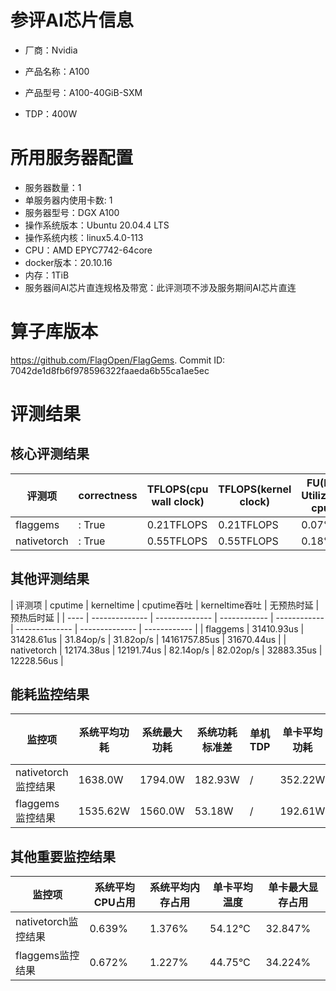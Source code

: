 # 参评AI芯片信息

* 厂商：Nvidia

* 产品名称：A100
* 产品型号：A100-40GiB-SXM
* TDP：400W

# 所用服务器配置

* 服务器数量：1
* 单服务器内使用卡数: 1
* 服务器型号：DGX A100
* 操作系统版本：Ubuntu 20.04.4 LTS
* 操作系统内核：linux5.4.0-113
* CPU：AMD EPYC7742-64core
* docker版本：20.10.16
* 内存：1TiB
* 服务器间AI芯片直连规格及带宽：此评测项不涉及服务期间AI芯片直连

# 算子库版本

https://github.com/FlagOpen/FlagGems. Commit ID: 7042de1d8fb6f978596322faaeda6b55ca1ae5ec

# 评测结果

## 核心评测结果

| 评测项  | correctness | TFLOPS(cpu wall clock) | TFLOPS(kernel clock) | FU(FLOPS Utilization)-cputime | FU-kerneltime |
| ---- | -------------- | -------------- | ------------ | ------ | ----- |
| flaggems | : True    | 0.21TFLOPS       | 0.21TFLOPS        | 0.07% | 0.07% |
| nativetorch | : True    | 0.55TFLOPS      | 0.55TFLOPS      | 0.18%      | 0.18%    |

## 其他评测结果

| 评测项  | cputime | kerneltime | cputime吞吐 | kerneltime吞吐 | 无预热时延 | 预热后时延 |
| ---- | -------------- | -------------- | ------------ | ------------ | -------------- | -------------- | ------------ |
| flaggems | 31410.93us       | 31428.61us        | 31.84op/s | 31.82op/s | 14161757.85us | 31670.44us |
| nativetorch | 12174.38us       | 12191.74us        | 82.14op/s | 82.02op/s | 32883.35us | 12228.56us |

## 能耗监控结果

| 监控项  | 系统平均功耗  | 系统最大功耗  | 系统功耗标准差 | 单机TDP | 单卡平均功耗 | 单卡最大功耗 | 单卡功耗标准差 | 单卡TDP |
| ---- | ------- | ------- | ------- | ----- | ------------ | ------------ | ------------- | ----- |
| nativetorch监控结果 | 1638.0W | 1794.0W | 182.93W   | /     | 352.22W       | 355.0W      | 5.21W        | 400W  |
| flaggems监控结果 | 1535.62W | 1560.0W | 53.18W   | /     | 192.61W       | 198.0W      | 0.92W        | 400W  |

## 其他重要监控结果

| 监控项  | 系统平均CPU占用 | 系统平均内存占用 | 单卡平均温度 | 单卡最大显存占用 |
| ---- | --------- | -------- | ------------ | -------------- |
| nativetorch监控结果 | 0.639%    | 1.376%   | 54.12°C       | 32.847%        |
| flaggems监控结果 | 0.672%    | 1.227%   | 44.75°C       | 34.224%        |
